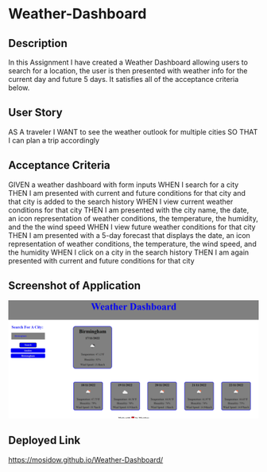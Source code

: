 # Weather-Dashboard


## Description

In this Assignment I have created a Weather Dashboard allowing users to search for a location, the user is then presented with weather info for the current day and future 5 days. It satisfies all of the acceptance criteria below.

## User Story

AS A traveler
I WANT to see the weather outlook for multiple cities
SO THAT I can plan a trip accordingly

## Acceptance Criteria

GIVEN a weather dashboard with form inputs
WHEN I search for a city
THEN I am presented with current and future conditions for that city and that city is added to the search history
WHEN I view current weather conditions for that city
THEN I am presented with the city name, the date, an icon representation of weather conditions, the temperature, the humidity, and the the wind speed
WHEN I view future weather conditions for that city
THEN I am presented with a 5-day forecast that displays the date, an icon representation of weather conditions, the temperature, the wind speed, and the humidity
WHEN I click on a city in the search history
THEN I am again presented with current and future conditions for that city

## Screenshot of Application
<img src="./assets/images/Screenshot 2022-11-17 215221.png">

## Deployed Link
https://mosidow.github.io/Weather-Dashboard/